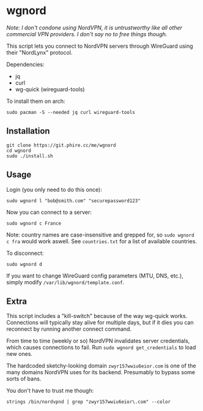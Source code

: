 # wgnord
*Note: I don't condone using NordVPN, it is untrustworthy like all other commercial VPN providers. I don't say no to free things though.*

This script lets you connect to NordVPN servers through WireGuard using their "NordLynx" protocol.

Dependencies: 

- jq
- curl
- wg-quick (wireguard-tools)

To install them on arch:
```
sudo pacman -S --needed jq curl wireguard-tools
```

## Installation
```
git clone https://git.phire.cc/me/wgnord
cd wgnord
sudo ./install.sh
```

## Usage
Login (you only need to do this once):
```
sudo wgnord l "bob@smith.com" "securepassword123"
```

Now you can connect to a server:
```
sudo wgnord c France
```

Note: country names are case-insensitive and grepped for, so `sudo wgnord c fra` would work aswell. See `countries.txt` for a list of available countries.

To disconnect:
```
sudo wgnord d
```

If you want to change WireGuard config parameters (MTU, DNS, etc.), simply modify `/var/lib/wgnord/template.conf`.

## Extra
This script includes a "kill-switch" because of the way wg-quick works. Connections will typically stay alive for multiple days, but if it dies you can reconnect by running another connect command.

From time to time (weekly or so) NordVPN invalidates server credentials, which causes connections to fail. Run `sudo wgnord get_credentials` to load new ones.

The hardcoded sketchy-looking domain `zwyr157wwiu6eior.com` is one of the many domains NordVPN uses for its backend. Presumably to bypass some sorts of bans.

You don't have to trust me though:
```
strings /bin/nordvpnd | grep "zwyr157wwiu6eior\.com" --color
```
